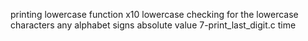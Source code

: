 printing
lowercase function
x10 lowercase
checking for the lowercase characters
any alphabet
signs
absolute value
7-print_last_digit.c
time
